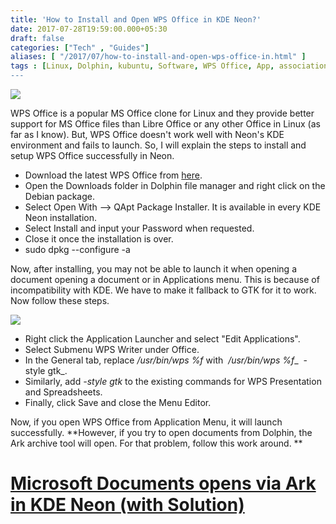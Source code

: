 ```yaml
---
title: 'How to Install and Open WPS Office in KDE Neon?'
date: 2017-07-28T19:59:00.000+05:30
draft: false
categories: ["Tech" , "Guides"]
aliases: [ "/2017/07/how-to-install-and-open-wps-office-in.html" ]
tags : [Linux, Dolphin, kubuntu, Software, WPS Office, App, association, KDE, How To's, Ubuntu, filetype, KDE Neon]
---
```


[![](httpss://2.bp.blogspot.com/-d1a9ZW9l4is/WXtJt9iNXAI/AAAAAAAAN1w/oGuQ48Mi1VwFfSO2nxunFA60avsFzOMswCK4BGAYYCw/s1600/Presentation_Slide2.png)](https://2.bp.blogspot.com/-d1a9ZW9l4is/WXtJt9iNXAI/AAAAAAAAN1w/oGuQ48Mi1VwFfSO2nxunFA60avsFzOMswCK4BGAYYCw/s1600/Presentation_Slide2.png)

  
WPS Office is a popular MS Office clone for Linux and they provide better support for MS Office files than Libre Office or any other Office in Linux (as far as I know). But, WPS Office doesn't work well with Neon's KDE environment and fails to launch. So, I will explain the steps to install and setup WPS Office successfully in Neon.  
  

*   Download the latest WPS Office from [here](https://wps-community.org/downloads).
*   Open the Downloads folder in Dolphin file manager and right click on the Debian package.
*   Select Open With --> QApt Package Installer. It is available in every KDE Neon installation.
*   Select Install and input your Password when requested.
*   Close it once the installation is over.
*   sudo dpkg --configure -a

Now, after installing, you may not be able to launch it when opening a document opening a document or in Applications menu. This is because of incompatibility with KDE. We have to make it fallback to GTK for it to work. Now follow these steps.

[![](httpss://3.bp.blogspot.com/-6z-pxMhd66o/WXtHIQnsrbI/AAAAAAAAN1o/ViKwI85RGAoElkjoCMpLMMLuC9U2MBPHQCK4BGAYYCw/s400/Screenshot_20170728_194554.png)](https://3.bp.blogspot.com/-6z-pxMhd66o/WXtHIQnsrbI/AAAAAAAAN1o/ViKwI85RGAoElkjoCMpLMMLuC9U2MBPHQCK4BGAYYCw/s1600/Screenshot_20170728_194554.png)

*   Right click the Application Launcher and select "Edit Applications".
*   Select Submenu WPS Writer under Office.
*   In the General tab, replace _/usr/bin/wps %f_ with  _/usr/bin/wps %f__  -style gtk_.
*   Similarly, add _\-style gtk_ to the existing commands for WPS Presentation and Spreadsheets.
*   Finally, click Save and close the Menu Editor.

Now, if you open WPS Office from Application Menu, it will launch successfully. **However, if you try to open documents from Dolphin, the Ark archive tool will open. For that problem, follow this work around. **

[Microsoft Documents opens via Ark in KDE Neon (with Solution)](httpss://technologyinfinite.blogspot.com/2017/07/microsoft-documents-opens-via-ark-in.html)
==========================================================================================================================================================